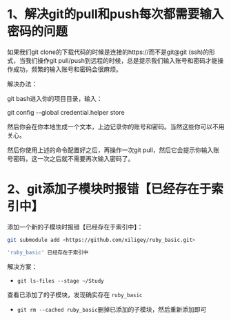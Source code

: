 # 1、解决git的pull和push每次都需要输入密码的问题

如果我们git clone的下载代码的时候是连接的https://而不是git@git (ssh)的形式，当我们操作git pull/push到远程的时候，总是提示我们输入账号和密码才能操作成功，频繁的输入账号和密码会很麻烦。

解决办法：

git bash进入你的项目目录，输入：

git config --global credential.helper store

然后你会在你本地生成一个文本，上边记录你的账号和密码。当然这些你可以不用关心。

然后你使用上述的命令配置好之后，再操作一次git pull，然后它会提示你输入账号密码，这一次之后就不需要再次输入密码了。



# 2、git添加子模块时报错【已经存在于索引中】

添加一个新的子模块时报错【已经存在于索引中】：

```bash
git submodule add <https://github.com/xiligey/ruby_basic.git>

'ruby_basic' 已经存在于索引中
```

解决方案：

- `git ls-files --stage ~/Study`

查看已添加了的子模块，发现确实存在 `ruby_basic`

- `git rm --cached ruby_basic`删掉已添加的子模块，然后重新添加即可
